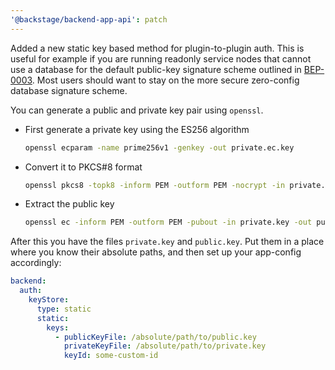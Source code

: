 ```yaml
---
'@backstage/backend-app-api': patch
---
```


Added a new static key based method for plugin-to-plugin auth. This is useful for example if you are running readonly service nodes that cannot use a database for the default public-key signature scheme outlined in [BEP-0003](https://github.com/backstage/backstage/tree/master/beps/0003-auth-architecture-evolution). Most users should want to stay on the more secure zero-config database signature scheme.

You can generate a public and private key pair using `openssl`.

- First generate a private key using the ES256 algorithm

  ```sh
  openssl ecparam -name prime256v1 -genkey -out private.ec.key
  ```

- Convert it to PKCS#8 format

  ```sh
  openssl pkcs8 -topk8 -inform PEM -outform PEM -nocrypt -in private.ec.key -out private.key
  ```

- Extract the public key

  ```sh
  openssl ec -inform PEM -outform PEM -pubout -in private.key -out public.key
  ```

After this you have the files `private.key` and `public.key`. Put them in a place where you know their absolute paths, and then set up your app-config accordingly:

```yaml
backend:
  auth:
    keyStore:
      type: static
      static:
        keys:
          - publicKeyFile: /absolute/path/to/public.key
            privateKeyFile: /absolute/path/to/private.key
            keyId: some-custom-id
```
